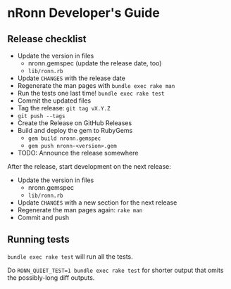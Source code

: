 # nRonn Developer's Guide

## Release checklist

* Update the version in files
  * nronn.gemspec (update the release date, too)
  * `lib/ronn.rb`
* Update `CHANGES` with the release date
* Regenerate the man pages with `bundle exec rake man`
* Run the tests one last time! `bundle exec rake test`
* Commit the updated files
* Tag the release: `git tag vX.Y.Z`
* `git push --tags`
* Create the Release on GitHub Releases
* Build and deploy the gem to RubyGems
  * `gem build nronn.gemspec`
  * `gem push nronn-<version>.gem`
* TODO: Announce the release somewhere

After the release, start development on the next release:

* Update the version in files
  * nronn.gemspec
  * `lib/ronn.rb`
* Update `CHANGES` with a new section for the next release
* Regenerate the man pages again: `rake man`
* Commit and push

## Running tests

`bundle exec rake test` will run all the tests.

Do `RONN_QUIET_TEST=1 bundle exec rake test` for shorter output that omits the possibly-long
diff outputs.
